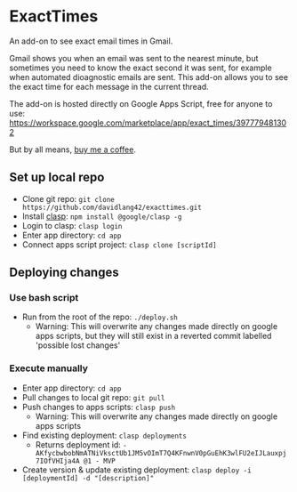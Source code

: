 # ExactTimes
An add-on to see exact email times in Gmail.

Gmail shows you when an email was sent to the nearest minute, but sometimes you need to know the exact second it was sent, for example when automated dioagnostic emails are sent. This add-on allows you to see the exact time for each message in the current thread.

The add-on is hosted directly on Google Apps Script, free for anyone to use: https://workspace.google.com/marketplace/app/exact_times/397779481302

But by all means, [buy me a coffee](https://ko-fi.com/davidlang42).

## Set up local repo
* Clone git repo: `git clone https://github.com/davidlang42/exacttimes.git`
* Install [clasp](https://developers.google.com/apps-script/guides/clasp): `npm install @google/clasp -g`
* Login to clasp: `clasp login`
* Enter app directory: `cd app`
* Connect apps script project: `clasp clone [scriptId]`

## Deploying changes
### Use bash script
* Run from the root of the repo: `./deploy.sh`
  * Warning: This will overwrite any changes made directly on google apps scripts, but they will still exist in a reverted commit labelled 'possible lost changes'
### Execute manually
* Enter app directory: `cd app`
* Pull changes to local git repo: `git pull`
* Push changes to apps scripts: `clasp push`
  * Warning: This will overwrite any changes made directly on google apps scripts
* Find existing deployment: `clasp deployments`
  * Returns deployment id: `- AKfycbwbobNmATNiVksctUb1JM5vOImT7Q4KFnwnV0pGuEhK3wlFU2eIJLauxpj7IOfVHIja4A @1 - MVP`
* Create version & update existing deployment: `clasp deploy -i [deploymentId] -d "[description]"`
